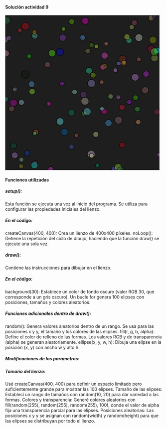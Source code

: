 #### Solución actividad 9 

![image](../../../../assets/act09.png)

#### Funciones utilizadas

##### setup():
Esta función se ejecuta una vez al inicio del programa.
Se utiliza para configurar las propiedades iniciales del lienzo.

##### En el código:
createCanvas(400, 400): Crea un lienzo de 400x400 píxeles.
noLoop(): Detiene la repetición del ciclo de dibujo, haciendo que la función draw() se ejecute una sola vez.

##### draw():
Contiene las instrucciones para dibujar en el lienzo.
##### En el código:
background(30): Establece un color de fondo oscuro (valor RGB 30, que corresponde a un gris oscuro).
Un bucle for genera 100 elipses con posiciones, tamaños y colores aleatorios.

##### Funciones adicionales dentro de draw():
random(): Genera valores aleatorios dentro de un rango. Se usa para las posiciones x y y, el tamaño y los colores de las elipses.
fill(r, g, b, alpha): Define el color de relleno de las formas. Los valores RGB y de transparencia (alpha) se generan aleatoriamente.
ellipse(x, y, w, h): Dibuja una elipse en la posición (x, y) con ancho w y alto h.

##### Modificaciones de los parámetros:
##### Tamaño del lienzo:
Usé createCanvas(400, 400) para definir un espacio limitado pero suficientemente grande para mostrar las 100 elipses.
Tamaño de las elipses:
Establecí un rango de tamaños con random(10, 20) para dar variedad a las formas.
Colores y transparencia:
Generé colores aleatorios con fill(random(255), random(255), random(255), 100), donde el valor de alpha fija una transparencia parcial para las elipses.
Posiciones aleatorias:
Las posiciones x y y se asignan con random(width) y random(height) para que las elipses se distribuyan por todo el lienzo.

